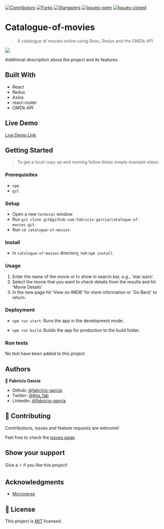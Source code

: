 <!-- PROJECT SHIELDS -->
<!--
*** "reference style" links are used for readability.
*** Reference links are enclosed in brackets [ ] instead of parentheses ( ).
*** See the bottom of this document for the declaration of the reference variables
*** for contributors-url, forks-url, etc. This is an optional, concise syntax you may use.
*** https://www.markdownguide.org/basic-syntax/#reference-style-links
-->

[![Contributors][contributors-shield]][contributors-url]
[![Forks][forks-shield]][forks-url]
[![Stargazers][stars-shield]][stars-url]
[![Issues-open][issues-open-shield]][issues-open-url]
[![Issues-closed][issues-closed-shield]][issues-closed-url]

# Catalogue-of-movies

> A catalogue of movies online using Reac, Redux and the OMDb API

![](catalogue-of-movies.gif)

Additional description about the project and its features.

## Built With

- React
- Redux
- Axios
- react-router
- OMDb API

## Live Demo

[Live Demo Link](https://catalogue-of-movies.surge.sh)

## Getting Started

> To get a local copy up and running follow these simple example steps:

### Prerequisites

- `npm`
- `git`

### Setup

- Open a new `terminal` window.
- Run `git clone git@github.com:fabricio-garcia/catalogue-of-movies.git`.
- Run `cd catalogue-of-movies`.

### Install

- In `catalogue-of-movies` directory, run `npm install`.

### Usage

1. Enter the name of the movie or tv show in search bar, e.g., 'star wars'.
2. Select the movie that you want to check details from the results and hit 'Movie Details'
3. In the new page hit 'View on IMDB' for more information or 'Go Back' to return.

### Deployment

- `npm run start`: Runs the app in the development mode.

- `npm run build`: Builds the app for production to the build folder.

### Run tests

No test have been added to this project

## Authors

👤 **Fabricio Garcia**

- Github: [@fabricio-garcia](https://github.com/fabricio-garcia)
- Twitter: [@this_fab](https://twitter.com/this_fab)
- Linkedin: [@fabricio-garcia](https://linkedin.com/fabricio-garcia)

## 🤝 Contributing

Contributions, issues and feature requests are welcome!

Feel free to check the [issues page](issues/).

## Show your support

Give a ⭐️ if you like this project!

## Acknowledgments

- [Microverse](https://www.codecademy.com/)

## 📝 License

This project is [MIT](https://opensource.org/licenses/MIT) licensed.

<!-- MARKDOWN LINKS & IMAGES -->
<!-- https://www.markdownguide.org/basic-syntax/#reference-style-links -->

[contributors-shield]: https://img.shields.io/github/contributors/fabricio-garcia/catalogue-of-movies?style=plastic
[contributors-url]: https://github.com/fabricio-garcia/catalogue-of-movies/graphs/contributors
[forks-shield]: https://img.shields.io/github/forks/fabricio-garcia/catalogue-of-movies?style=plastic
[forks-url]: https://github.com/fabricio-garcia/catalogue-of-movies/network/members
[stars-shield]: https://img.shields.io/github/stars/fabricio-garcia/catalogue-of-movies?style=plastic
[stars-url]: https://github.com/fabricio-garcia/catalogue-of-movies/stargazers
[issues-open-shield]: https://img.shields.io/github/issues/fabricio-garcia/catalogue-of-movies?style=plastic
[issues-closed-url]: https://github.com/fabricio-garcia/catalogue-of-movies/issues
[issues-closed-shield]: https://img.shields.io/github/issues-closed/fabricio-garcia/catalogue-of-movies?style=plastic
[issues-open-url]: https://github.com/fabricio-garcia/catalogue-of-movies/issues
